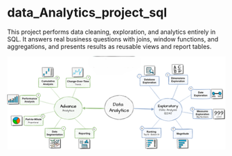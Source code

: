 # data_Analytics_project_sql

This project performs data cleaning, exploration, and analytics entirely in SQL.
It answers real business questions with joins, window functions, and aggregations, and presents results as reusable views and report tables.

![key_Analysis](docs/Project_Roadmap.png)


